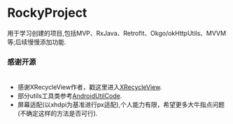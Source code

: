 # RockyProject
用于学习创建的项目,包括MVP、RxJava、Retrofit、Okgo/okHttpUtils、MVVM等;后续慢慢添加功能.

### 感谢开源<br></br>  
* 感谢XRecycleView作者，戳这里进入[XRecycleView](https://github.com/youxin11544/XRecyclerView). 
* 部分utils工具类参考[AndroidUtilCode](https://github.com/Blankj/AndroidUtilCode).
* 屏幕适配(以xhdpi为基准进行px适配),个人能力有限，希望更多大牛指点问题(不确定这样的方法是否可行).<br></br>

